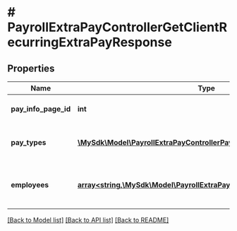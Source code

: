 # # PayrollExtraPayControllerGetClientRecurringExtraPayResponse

## Properties

Name | Type | Description | Notes
------------ | ------------- | ------------- | -------------
**pay_info_page_id** | **int** | Pay info page identifier | [optional]
**pay_types** | [**\MySdk\Model\PayrollExtraPayControllerPayTypeData[]**](PayrollExtraPayControllerPayTypeData.md) | List of pay types with their extra pay data | [optional]
**employees** | [**array<string,\MySdk\Model\PayrollExtraPayControllerEmployeeBasicInfo>**](PayrollExtraPayControllerEmployeeBasicInfo.md) | Map of employee data with employeeId as keys | [optional]

[[Back to Model list]](../../README.md#models) [[Back to API list]](../../README.md#endpoints) [[Back to README]](../../README.md)
